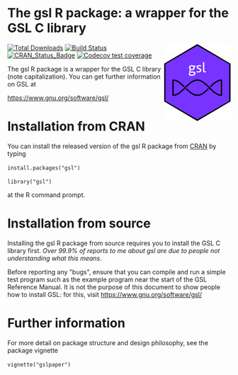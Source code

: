 The gsl R package: a wrapper for the GSL C library
================


<img src="man/figures/gsl.png" width = "150" align="right" />

<!-- badges: start -->

[![Total Downloads](https://cranlogs.r-pkg.org/badges/grand-total/gsl)](https://CRAN.R-project.org/package=gsl)
[![Build Status](https://travis-ci.org/RobinHankin/gsl.svg?branch=master)](https://travis-ci.org/RobinHankin/gsl)
[![CRAN\_Status\_Badge](https://www.r-pkg.org/badges/version/gsl)](https://cran.r-project.org/package=gsl)
[![Codecov test coverage](https://codecov.io/gh/RobinHankin/gsl/branch/master/graph/badge.svg)](https://codecov.io/gh/RobinHankin/gsl/branch/master)
<!-- badges: end -->

The gsl R package is a wrapper for the GSL C library (note
capitalization).  You can get further information on GSL at

https://www.gnu.org/software/gsl/


# Installation from CRAN

You can install the released version of the gsl R package from
[CRAN](https://CRAN.R-project.org) by typing

`install.packages("gsl")`

`library("gsl")`

at the R command prompt.


# Installation from source

Installing the gsl R package from source requires you to install the
GSL C library first.  *Over 99.9% of reports to me about gsl are due
to people not understanding what this means*.

Before reporting any "bugs", ensure that you can compile and run a
simple test program such as the example program near the start of the
GSL Reference Manual.  It is not the purpose of this document to show
people how to install GSL: for this, visit
https://www.gnu.org/software/gsl/


# Further information

For more detail on package structure and design philosophy, see the
package vignette

`vignette("gslpaper")`
